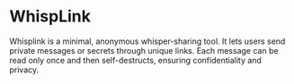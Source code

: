 # WhispLink
Whisplink is a minimal, anonymous whisper-sharing tool. It lets users send private messages or secrets through unique links. Each message can be read only once and then self-destructs, ensuring confidentiality and privacy.
